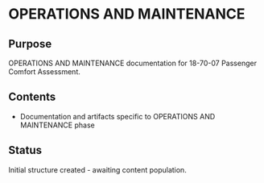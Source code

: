 # OPERATIONS AND MAINTENANCE

## Purpose
OPERATIONS AND MAINTENANCE documentation for 18-70-07 Passenger Comfort Assessment.

## Contents
- Documentation and artifacts specific to OPERATIONS AND MAINTENANCE phase

## Status
Initial structure created - awaiting content population.

